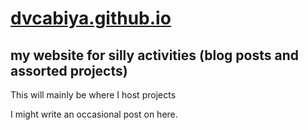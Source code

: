 # [dvcabiya.github.io](https://dvcabiya.github.io/)
## my website for silly activities (blog posts and assorted projects)

This will mainly be where I host projects

I might write an occasional post on here.
